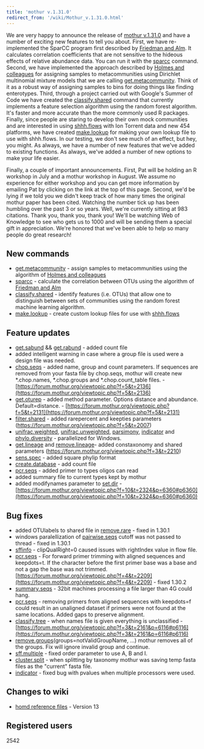 ```yaml
---
title: 'mothur v.1.31.0'
redirect_from: '/wiki/Mothur_v.1.31.0.html'
---
```

We are very happy to announce the release of [mothur
v.1.31.0](mothur_v.1.31.0) and have a number of exciting new
features to tell you about. First, we have re-implemented the SparCC
program first described by [Friedman and
Alm](https://www.ploscompbiol.org/article/info%3Adoi%2F10.1371%2Fjournal.pcbi.1002687).
It calculates correlation coefficients that are not sensitive to the
hideous effects of relative abundance data. You can run it with the
[sparcc](sparcc) command. Second, we have implemented the
approach described by [Holmes and
colleagues](https://www.plosone.org/article/info%3Adoi%2F10.1371%2Fjournal.pone.0030126)
for assigning samples to metacommunities using Dirichlet multinomial
mixture models that we are calling
[get.metacommunity](get.metacommunity). Think of it as a
robust way of assigning samples to bins for doing things like finding
enterotypes. Third, through a project carried out with Google's Summer
of Code we have created the
[classify.shared](classify.shared) command that currently
implements a feature selection algorithm using the random forest
algorithm. It's faster and more accurate than the more commonly used R
packages. Finally, since people are staring to develop their own mock
communities and are interested in using
[shhh.flows](shhh.flows) with Ion Torrent data and new 454
platforms, we have created [make.lookup](make.lookup) for
making your own lookup file to use with shhh.flows. In our testing, we
don't see much of an effect, but hey, you might. As always, we have a
number of new features that we've added to existing functions. As
always, we've added a number of new options to make your life easier.

Finally, a couple of important announcements. First, Pat will be holding
an R workshop in July and a mothur workshop in August. We assume no
experience for either workshop and you can get more information by
emailing Pat by clicking on the link at the top of this page. Second,
we'd be lying if we told you we didn't keep track of how many times
the original mothur paper has been cited. Watching the number tick up
has been humbling over the past 3 or so years. Well, we're currently
sitting at 983 citations. Thank you, thank you, thank you! We'll be
watching Web of Knowledge to see who gets us to 1000 and will be sending
them a special gift in appreciation. We're honored that we've been
able to help so many people do great research!

## New commands

-   [get.metacommunity](get.metacommunity) - assign samples
    to metacommunities using the algorithm of [Holmes and
    colleagues](https://www.plosone.org/article/info%3Adoi%2F10.1371%2Fjournal.pone.0030126)
-   [sparcc](sparcc) - calculate the correlation between OTUs
    using the algorithm of [Friedman and
    Alm](https://www.ploscompbiol.org/article/info%3Adoi%2F10.1371%2Fjournal.pcbi.1002687)
-   [classify.shared](classify.shared) - identify features
    (i.e. OTUs) that allow one to distinguish between sets of
    communities using the random forest machine learning algorithm.
-   [make.lookup](make.lookup) - create custom lookup files
    for use with [shhh.flows](shhh.flows)

## Feature updates

-   [get.sabund](get.sabund) &&
    [get.rabund](get.rabund) - added count file
-   added intelligent warning in case where a group file is used were a
    design file was needed.
-   [chop.seqs](chop.seqs) - added name, group and count
    parameters. If sequences are removed from your fasta file by
    chop.seqs, mothur will create new \*.chop.names, \*.chop.groups and
    \*.chop.count\_table files. -
    [https://forum.mothur.org/viewtopic.php?f=5&t=2136](https://forum.mothur.org/viewtopic.php?f=5&t=2136)
-   [get.oturep](get.oturep) - added method parameter.
    Options distance and abundance. Default=distance. -
    [https://forum.mothur.org/viewtopic.php?f=5&t=2131](https://forum.mothur.org/viewtopic.php?f=5&t=2131)
-   [filter.shared](filter.shared) - added rarepercent and
    keepties parameters
    (https://forum.mothur.org/viewtopic.php?f=5&t=2007)
-   [unifrac.weighted](unifrac.weighted),
    [unifrac.unweighted](unifrac.unweighted),
    [parsimony](parsimony), [indicator](indicator)
    and [phylo.diversity](phylo.diversity) - parallelized for
    Windows.
-   [get.lineage](get.lineage) and
    [remove.lineage](remove.lineage)- added constaxonomy and
    shared parameters
    (https://forum.mothur.org/viewtopic.php?f=3&t=2210)
-   [sens.spec](sens.spec) - added square phylip format
-   [create.database](create.database) - add count file
-   [pcr.seqs](pcr.seqs) - added primer to types oligos can
    read
-   added summary file to current types kept by mothur
-   added modifynames parameter to [set.dir](set.dir) -
    [https://forum.mothur.org/viewtopic.php?f=10&t=2324&p=6360#p6360](https://forum.mothur.org/viewtopic.php?f=10&t=2324&p=6360#p6360)

## Bug fixes

-   added OTUlabels to shared file in
    [remove.rare](remove.rare) - fixed in 1.30.1
-   windows paralellization of [pairwise.seqs](pairwise.seqs)
    cutoff was not passed to thread - fixed in 1.30.1
-   [sffinfo](sffinfo) - clipQualRight=0 caused issues with
    rightIndex value in flow file.
-   [pcr.seqs](pcr.seqs) - For forward primer trimming with
    aligned sequences and keepdots=t. If the character before the first
    primer base was a base and not a gap the base was not trimmed.
    [https://forum.mothur.org/viewtopic.php?f=4&t=2209](https://forum.mothur.org/viewtopic.php?f=4&t=2209) - fixed
    1.30.2
-   [summary.seqs](summary.seqs) - 32bit machines processing
    a file larger than 4G could hang.
-   [pcr.seqs](pcr.seqs) - removing primers from aligned
    sequences with keepdots=f could result in an unaligned dataset if
    primers were not found at the same locations. Added gaps to preserve
    alignment.
-   [classify.tree](classify.tree) - when names file is given
    everything is unclassified -
    [https://forum.mothur.org/viewtopic.php?f=3&t=2161&p=6116#p6116](https://forum.mothur.org/viewtopic.php?f=3&t=2161&p=6116#p6116)
-   [remove.groups](remove.groups)(groups=notValidGroupName,
    \...) mothur removes all of the groups. Fix will ignore invalid
    group and continue.
-   [sff.multiple](sff.multiple) - fixed order parameter to
    use A, B and I.
-   [cluster.split](cluster.split) - when splitting by
    taxonomy mothur was saving temp fasta files as the "current" fasta
    file.
-   [indicator](indicator) - fixed bug with pvalues when
    multiple processors were used.

## Changes to wiki

-   [ homd reference files](https://mothur.s3.us-east-2.amazonaws.com/wiki/homd_reference_files.zip) -
    Version 13

## Registered users

2542
